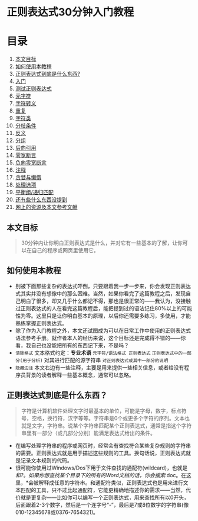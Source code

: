 # 正则表达式30分钟入门教程

# 目录
1. [本文目标](README.md)
2. [如何使用本教程](README.md)
3. [正则表达式到底是什么东西?](README.md)
4. [入门](README.md)
5. [测试正则表达式](README.md)
6. [元字符](README.md)
7. [字符转义](README.md)
8. [重复](README.md)
9. [字符类](README.md)
10. [分枝条件](README.md)
11. [反义](README.md)
12. [分组](README.md)
13. [后向引用](README.md)
14. [零宽断言](README.md)
15. [负向零宽断言](README.md)
16. [注释](README.md)
17. [贪婪与懒惰](README.md)
18. [处理选项](README.md)
19. [平衡组/递归匹配](README.md)
20. [还有些什么东西没提到](README.md)
21. [网上的资源及本文参考文献](README.md)

## 本文目标
> 30分钟内让你明白正则表达式是什么，并对它有一些基本的了解，让你可以在自己的程序或网页里使用它。

## 如何使用本教程

* 别被下面那些复杂的表达式吓倒，只要跟着我一步一步来，你会发现正则表达式其实并没有想像中的那么困难。当然，如果你看完了这篇教程之后，发现自己明白了很多，却又几乎什么都记不得，那也是很正常的——我认为，没接触过正则表达式的人在看完这篇教程后，能把提到过的语法记住80%以上的可能性为零。这里只是让你明白基本的原理，以后你还需要多练习，多使用，才能熟练掌握正则表达式。
* 除了作为入门教程之外，本文还试图成为可以在日常工作中使用的正则表达式语法参考手册。就作者本人的经历来说，这个目标还是完成得不错的——你看，我自己也没能把所有的东西记下来，不是吗？
* `清除格式` 文本格式约定：**专业术语** `元字符/语法格式 正则表达式` `正则表达式中的一部分(用于分析)` 对其进行匹配的源字符串 `对正则表达式或其中一部分的说明`
* `隐藏边注` 本文右边有一些注释，主要是用来提供一些相关信息，或者给没有程序员背景的读者解释一些基本概念，通常可以忽略。

## 正则表达式到底是什么东西？
> 字符是计算机软件处理文字时最基本的单位，可能是字母，数字，标点符号，空格，换行符，汉字等等。字符串是0个或更多个字符的序列。文本也就是文字，字符串。说某个字符串匹配某个正则表达式，通常是指这个字符串里有一部分（或几部分分别）能满足表达式给出的条件。

* 在编写处理字符串的程序或网页时，经常会有查找符合某些复杂规则的字符串的需要。正则表达式就是用于描述这些规则的工具。换句话说，正则表达式就是记录文本规则的代码。
* 很可能你使用过Windows/Dos下用于文件查找的通配符(wildcard)，也就是*和?。如果你想查找某个目录下的所有的Word文档的话，你会搜索*.doc。在这里，*会被解释成任意的字符串。和通配符类似，正则表达式也是用来进行文本匹配的工具，只不过比起通配符，它能更精确地描述你的需求——当然，代价就是更复杂——比如你可以编写一个正则表达式，用来查找所有以0开头，后面跟着2-3个数字，然后是一个连字号“-”，最后是7或8位数字的字符串(像010-12345678或0376-7654321)。
